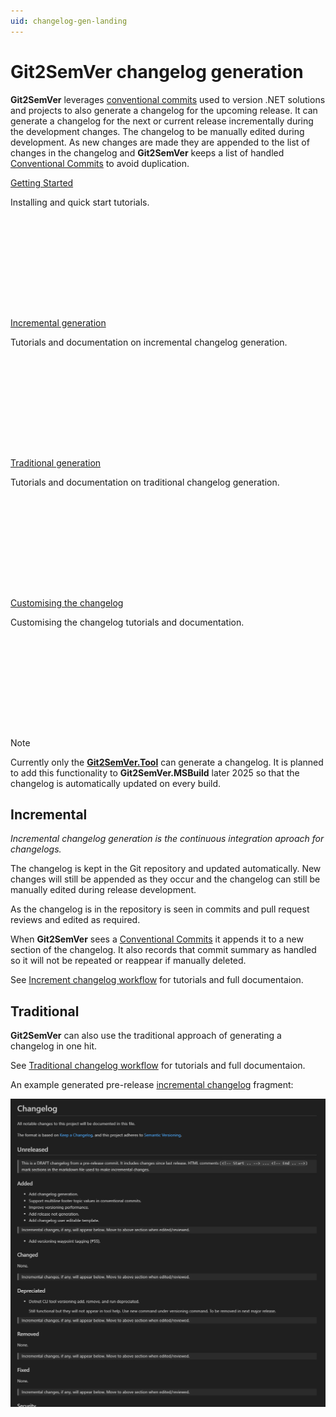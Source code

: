 ```yaml
---
uid: changelog-gen-landing
---
```


# Git2SemVer changelog generation

**Git2SemVer** leverages [conventional commits](https://www.conventionalcommits.org/en/v1.0.0/) used to version .NET solutions and projects to
also generate a changelog for the upcoming release. It can generate a changelog for the next or current release incrementally during 
the development changes. The changelog to be manually edited during development. 
As new changes are made they are appended to the list of changes in the changelog and **Git2SemVer** 
keeps a list of handled [Conventional Commits](https://www.conventionalcommits.org/en/v1.0.0/) to avoid duplication.

<div class="container-fluid mb-4 w-100">
    <div class="row row-cols-xs-2 row-cols-sm-2 row-cols-md-4 g-4">
        <div class="col">
            <div class="card" style="min-height: 210px; min-width: 130px">
                <div class="card-body" >
                    <p class="fw-semibold"><a href="/articles/ChangelogGen/GettingStarted/GettingStarted.html">Getting Started</a></p>
                    <p>Installing and quick start tutorials.</p>
                </div>
            </div>
        </div>
        <div class="col">
            <div class="card" style="min-height: 210px; min-width: 130px" >
                <div class="card-body">
                    <p class="fw-semibold"><a href="/articles/ChangelogGen/Usage/WorkflowsIncremental.html">Incremental generation</a></p>
                    <p>Tutorials and documentation on incremental changelog generation.</p>
                </div>
            </div>
        </div>
        <div class="col">
            <div class="card" style="min-height: 210px; min-width: 130px" >
                <div class="card-body">
                    <p class="fw-semibold"><a href="/articles/ChangelogGen/Usage/WorkflowsTraditional.html">Traditional generation</a></p>
                    <p>Tutorials and documentation on traditional changelog generation.</p>
                </div>
            </div>
        </div>
        <div class="col">
            <div class="card" style="min-height: 210px; min-width: 130px" >
                <div class="card-body">
                    <p class="fw-semibold"><a href="/articles/ChangelogGen/Usage/Customising.html">Customising the changelog</a></p>
                    <p>Customising the changelog tutorials and documentation.</p>
                </div>
            </div>
        </div>
    </div>
</div>

> [!NOTE]
> Currently only the **[Git2SemVer.Tool](xref:git2semver-tool-landing)** can generate a changelog.
> It is planned to add this functionality to **Git2SemVer.MSBuild** later 2025 so that the changelog is automatically updated on every build.

## Incremental

*Incremental changelog generation is the continuous integration aproach for changelogs.*

The changelog is kept in the Git repository and updated automatically.
New changes will still be appended as they occur and the changelog can still be
manually edited during release development.

As the changelog is in the repository is seen in commits and pull request reviews
and edited as required.

When **Git2SemVer** sees a [Conventional Commits](https://www.conventionalcommits.org/en/v1.0.0/)
it appends it to a new section of the changelog. It also records that commit summary as handled
so it will not be repeated or reappear if manually deleted.

See [Increment changelog workflow](xref:changelog-workflow-incremental) for tutorials and full documentaion.

## Traditional

**Git2SemVer** can also use the traditional approach of generating a changelog in one hit.

See [Traditional changelog workflow](xref:changelog-workflow-traditional) for tutorials and full documentaion.


An example generated pre-release [incremental changelog](xref:changelog-workflow-incremental) fragment:

![](../../Images/draft_changelog_fragment.png)
